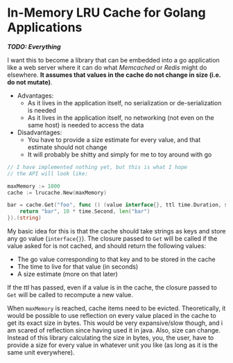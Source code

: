 # In-Memory LRU Cache for Golang Applications

__*TODO: Everything*__

I want this to become a library that can be embedded into
a go application like a web server where it can do what
*Memcached* or *Redis* might do elsewhere. __It assumes that
values in the cache do not change in size (i.e. do not mutate)__.

- Advantages:
    - As it lives in the application itself, no serialization or de-serialization is needed
    - As it lives in the application itself, no networking (not even on the same host) is needed to access the data
- Disadvantages:
    - You have to provide a size estimate for every value, and that estimate should not change
    - It will probably be shitty and simply for me to toy around with go

```go
// I have implemented nothing yet, but this is what I hope
// the API will look like:

maxMemory := 1000
cache := lrucache.New(maxMemory)

bar = cache.Get("foo", func () (value interface{}, ttl time.Duration, size int) {
	return "bar", 10 * time.Second, len("bar")
}).(string)

```

My basic idea for this is that the cache should take strings
as keys and store any go value (`interface{}`). The closure passed
to `Get` will be called if the value asked for is not cached, and should
return the following values:

- The go value corresponding to that key and to be stored in the cache
- The time to live for that value (in seconds)
- A size estimate (more on that later)

If the *ttl* has passed, even if a value is in the cache, the closure passed
to `Get` will be called to recompute a new value.

When `maxMemory` is reached, cache items need to be evicted. Theoretically,
it would be possible to use reflection on every value placed in the cache
to get its exact size in bytes. This would be very expansive/slow though, and i am
scared of reflection since having used it in java. Also, size can change. Instead
of this library calculating the size in bytes, you, the user, have to provide a size
for every value in whatever unit you like (as long as it is the same unit everywhere).

